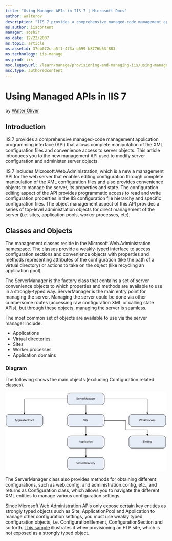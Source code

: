 ```yaml
---
title: "Using Managed APIs in IIS 7 | Microsoft Docs"
author: walterov
description: "IIS 7 provides a comprehensive managed-code management application programming interface (API) that allows complete manipulation of the XML configuration fil..."
ms.author: iiscontent
manager: soshir
ms.date: 12/22/2007
ms.topic: article
ms.assetid: 37eb072c-a5f1-473a-b699-b8776b53f803
ms.technology: iis-manage
ms.prod: iis
msc.legacyurl: /learn/manage/provisioning-and-managing-iis/using-managed-apis-in-iis-7
msc.type: authoredcontent
---
```

Using Managed APIs in IIS 7
====================
by [Walter Oliver](https://github.com/walterov)

## Introduction

IIS 7 provides a comprehensive managed-code management application programming interface (API) that allows complete manipulation of the XML configuration files and convenience access to server objects. This article introduces you to the new management API used to modify server configuration and administer server objects.

IIS 7 includes Microsoft.Web.Administration, which is a new a management API for the web server that enables editing configuration through complete manipulation of the XML configuration files and also provides convenience objects to manage the server, its properties and state. The configuration editing aspect of the API provides programmatic access to read and write configuration properties in the IIS configuration file hierarchy and specific configuration files. The object management aspect of this API provides a series of top-level administration objects for direct management of the server (i.e. sites, application pools, worker processes, etc).

## Classes and Objects

The management classes reside in the Microsoft.Web.Administration namespace. The classes provide a weakly-typed interface to access configuration sections and convenience objects with properties and methods representing attributes of the configuration (like the path of a virtual directory) or actions to take on the object (like recycling an application pool).

The ServerManager is the factory class that contains a set of server convenience objects to which properties and methods are available to use in a strongly-typed way. ServerManager is the main entry point for managing the server. Managing the server could be done via other cumbersome routes (accessing raw configuration XML or calling state APIs), but through these objects, managing the server is seamless.

The most common set of objects are available to use via the server manager include:

- Applications
- Virtual directories
- Sites
- Worker processes
- Application domains

### Diagram

The following shows the main objects (excluding Configuration related classes).

[![](using-managed-apis-in-iis-7/_static/image3.jpg)](using-managed-apis-in-iis-7/_static/image1.jpg)

The ServerManager class also provides methods for obtaining different configurations, such as web.config, and administration.config, etc., and returns as Configuration class, which allows you to navigate the different XML entities to manage various configuration settings.

Since Microsoft.Web.Administration APIs only expose certain key entities as strongly typed objects such as Site, ApplicationPool and Application to manage other configuration settings, you must use weakly typed configuration objects, i.e. ConfigurationElement, ConfigurationSection and so forth. [This sample](provisioning-sample-in-c.md#CreateFTPsite "Provisioning FTP Site") illustrates it when provisioning an FTP site, which is not exposed as a strongly typed object.